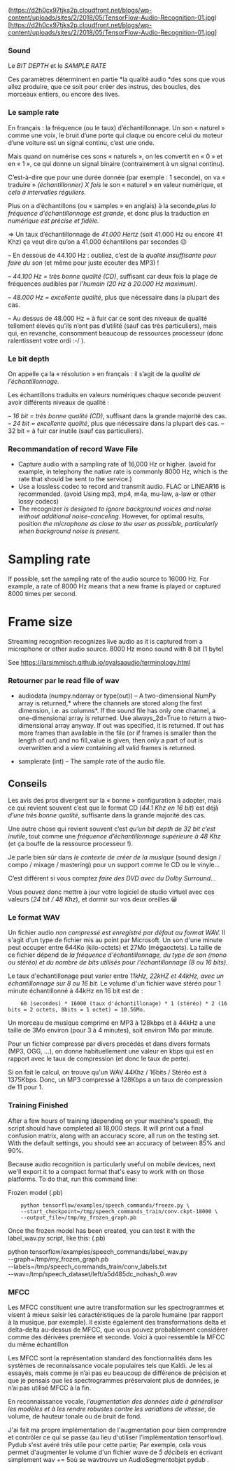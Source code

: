 (https://d2h0cx97tjks2p.cloudfront.net/blogs/wp-content/uploads/sites/2/2018/05/TensorFlow-Audio-Recognition-01.jpg)
[https://d2h0cx97tjks2p.cloudfront.net/blogs/wp-content/uploads/sites/2/2018/05/TensorFlow-Audio-Recognition-01.jpg]


### Sound

Le *BIT DEPTH* et le *SAMPLE RATE*

Ces paramètres déterminent en partie *la qualité audio *des sons que vous allez produire, que ce soit pour créer des instrus, des boucles, des morceaux entiers, ou encore des lives.

### Le sample rate

En français : la fréquence (ou le taux) d’échantillonnage.
Un son « naturel » comme une voix, le bruit d’une porte qui claque ou encore celui du moteur d’une voiture est un signal continu, c’est une onde.

Mais quand on numérise ces sons « naturels », on les convertit en « 0 » et en « 1 », ce qui donne un signal binaire (contrairement à un signal continu).

C’est-à-dire que pour une durée donnée (par exemple : 1 seconde), on va « traduire » *(échantillonner) X fois* le son « naturel » en valeur numérique, et *cela à intervalles réguliers.*

Plus on a d’échantillons (ou « samples » en anglais) à la seconde,*plus la fréquence d’échantillonnage est grande*, et donc plus la traduction *en numérique est précise et fidèle.*

=> Un taux d’échantillonnage de *41.000 Hertz* (soit 41.000 Hz ou encore 41 Khz) ça veut dire qu’on a 41.000 échantillons par secondes 😉

– En dessous de 44.100 Hz : oubliez, c’est de la *qualité insuffisante pour faire du son* (et même pour juste écouter des MP3) !

– *44.100 Hz = très bonne qualité (CD)*, suffisant car deux fois la plage de fréquences audibles par *l’humain (20 Hz à 20.000 Hz maximum).*

– *48.000 Hz = excellente qualité*, plus que nécessaire dans la plupart des cas.

 

– Au dessus de 48.000 Hz = à fuir car ce sont des niveaux de qualité tellement élevés qu’ils n’ont pas d’utilité (sauf cas très particuliers), mais qui, en revanche, consomment beaucoup de ressources processeur (donc ralentissent votre ordi :-/ ).

 ### Le bit depth

On appelle ça la « résolution » en français : il s’agit de la *qualité de l’échantillonnage.*

Les échantillons traduits en valeurs numériques chaque seconde peuvent avoir différents niveaux de qualité :


– *16 bit = très bonne qualité (CD)*, suffisant dans la grande majorité des cas.
– *24 bit = excellente qualité*, plus que nécessaire dans la plupart des cas.
– 32 bit = à fuir car inutile (sauf cas particuliers).

### Recommandation of record Wave File

* Capture audio with a sampling rate of 16,000 Hz or higher. (avoid for example, in telephony the native rate is commonly 8000 Hz, which is the rate that should be sent to the service.)
* Use a lossless codec to record and transmit audio. FLAC or LINEAR16 is recommended. (avoid Using mp3, mp4, m4a, mu-law, a-law or other lossy codecs)
* The recognizer *is designed to ignore background voices and noise without additional noise-canceling*. 
However, for optimal results, position *the microphone as close to the user as possible, particularly when background noise is present.*

# Sampling rate
If possible, set the sampling rate of the audio source to 16000 Hz. 
For example, a rate of 8000 Hz means that a new frame is played or captured 8000 times per second.

# Frame size
Streaming recognition recognizes live audio as it is captured from a microphone or other audio source. 
 8000 Hz mono sound with 8 bit (1 byte) 

 See https://larsimmisch.github.io/pyalsaaudio/terminology.html

### Retourner par le read file of wav

* audiodata (numpy.ndarray or type(out)) – A two-dimensional NumPy array is returned,* where the channels are stored along the first dimension, i.e. as columns*. If the sound file has only one channel, a one-dimensional array is returned. Use always_2d=True to return a two-dimensional array anyway.
If out was specified, it is returned. If out has more frames than available in the file (or if frames is smaller than the length of out) and no fill_value is given, then only a part of out is overwritten and a view containing all valid frames is returned.

* samplerate (int) – The sample rate of the audio file.


## Conseils

Les avis des pros divergent sur la « bonne » configuration à adopter, mais ce qui revient souvent c’est que le format CD (*44.1 Khz en 16 bit*) est déjà *d’une très bonne qualité*, suffisante dans la grande majorité des cas.

Une autre chose qui revient souvent c’est *qu’un bit depth de 32 bit c’est inutile*, tout comme une *fréquence d’échantillonnage supérieure à 48 Khz* (et ça bouffe de la ressource processeur !).

Je parle bien sûr dans *le contexte de créer de la musique* (sound design / compo / mixage / mastering) pour un support comme le CD ou le vinyle…

C’est différent si vous comptez *faire des DVD avec du Dolby Surround…*

Vous pouvez donc mettre à jour votre logiciel de studio virtuel avec ces valeurs (*24 bit / 48 Khz*), et dormir sur vos deux oreilles 😀

### Le format WAV

Un fichier audio *non compressé est enregistré par défaut au format WAV.* 
Il s'agit d'un type de fichier mis au point par Microsoft. Un son d'une minute peut occuper entre 644Ko (kilo-octets) et 27Mo (mégaoctets). La taille de ce fichier dépend de *la fréquence d'échantillonnage, du type de son (mono ou stéréo) et du nombre de bits utilisés pour l'échantillonnage (8 ou 16 bits).*

Le taux d'echantillonage peut varier entre *11kHz, 22kHZ et 44kHz, avec un échantillonnage sur 8 ou 16 bit.*
Le volume d'un fichier wave stéréo pour 1 minute échantillonné à 44kHz en 16 bit est de :

```
    60 (secondes) * 16000 (taux d'échantillonage) * 1 (stéréo) * 2 (16 bits = 2 octets, 8bits = 1 octet) = 10.56Mo.
```

Un morceau de musique comprimé en MP3 à 128kbps et à 44kHz a une taille de 3Mo environ (pour 3 à 4 minutes), soit environ 1Mo par minute.


Pour un fichier compressé par divers procédés et dans divers formats (MP3, OGG, ...), on donne habituellement une valeur en kbps qui est en rapport avec le taux de compression (et donc le taux de perte).


Si on fait le calcul, on trouve qu'un WAV 44Khz / 16bits / Stéréo est à 1375Kbps. Donc, un MP3 compressé à 128Kbps a un taux de compression de 11 pour 1.


### Training Finished

After a few hours of training (depending on your machine's speed), the script should have completed all 18,000 steps. 
It will print out a final confusion matrix, along with an accuracy score, all run on the testing set. 
With the default settings, you should see an accuracy of between 85% and 90%.

Because audio recognition is particularly useful on mobile devices, next we'll export it to a compact format that's easy to work with on those platforms. To do that, run this command line:


Frozen model (.pb)
```
    python tensorflow/examples/speech_commands/freeze.py \
    --start_checkpoint=/tmp/speech_commands_train/conv.ckpt-18000 \
    --output_file=/tmp/my_frozen_graph.pb
```
Once the frozen model has been created, you can test it with the label_wav.py script, like this: (.pb)

python tensorflow/examples/speech_commands/label_wav.py \
--graph=/tmp/my_frozen_graph.pb \
--labels=/tmp/speech_commands_train/conv_labels.txt \
--wav=/tmp/speech_dataset/left/a5d485dc_nohash_0.wav



### MFCC

Les MFCC constituent une autre transformation sur les spectrogrammes et visent à mieux saisir les caractéristiques de la parole humaine (par rapport à la musique, par exemple). 
Il existe également des transformations delta et delta-delta au-dessus de MFCC, que vous pouvez probablement considérer comme des dérivées première et seconde. Voici à quoi ressemble la MFCC du même échantillon

Les MFCC sont la représentation standard des fonctionnalités dans les systèmes de reconnaissance vocale populaires tels que Kaldi. Je les ai essayés, mais comme je n’ai pas eu beaucoup de différence de précision et que je pensais que les spectrogrammes préservaient plus de données, je n’ai pas utilisé MFCC à la fin.

En reconnaissance vocale, *l’augmentation des données aide à généraliser les modèles et à les rendre robustes contre les variations de vitesse*, de volume, de hauteur tonale ou de bruit de fond. 

J'ai fait ma propre implémentation de l'augmentation pour bien comprendre et contrôler ce qui se passe (au lieu d'utiliser l'implémentation tensorflow). Pydub s'est avéré très utile pour cette partie; Par exemple, cela vous permet d'augmenter le volume d'un fichier wave de *5 décibels* en écrivant simplement wav += 5où se wavtrouve un AudioSegmentobjet pydub .

